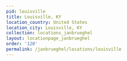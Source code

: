 ```yaml
---
pid: louisville
title: Louisville, KY
location_country: United States
location_city: Louisville, KY
collection: locations_janbrueghel
layout: locationpage_janbrueghel
order: '120'
permalink: /janbrueghel/locations/louisville
---
```

